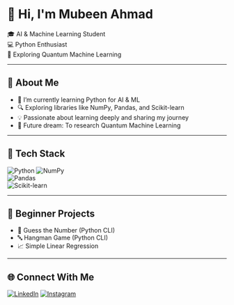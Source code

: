 # 👋 Hi, I'm Mubeen Ahmad

🎓 AI & Machine Learning Student  
💻 Python Enthusiast  
🔬 Exploring Quantum Machine Learning

---

## 🧠 About Me

- 🌱 I’m currently learning Python for AI & ML
- 🔍 Exploring libraries like NumPy, Pandas, and Scikit-learn
- 💡 Passionate about learning deeply and sharing my journey
- 🚀 Future dream: To research Quantum Machine Learning

---

## 🧰 Tech Stack

![Python](https://img.shields.io/badge/Python-3776AB?logo=python&logoColor=white)
![NumPy](https://img.shields.io/badge/Numpy-013243?logo=numpy&logoColor=white)  
![Pandas](https://img.shields.io/badge/Pandas-150458?logo=pandas&logoColor=white)  
![Scikit-learn](https://img.shields.io/badge/Scikit--learn-F7931E?logo=scikit-learn&logoColor=white)

---

## 📂 Beginner Projects

- 🎲 Guess the Number (Python CLI)
- 🔤 Hangman Game (Python CLI)
- 📈 Simple Linear Regression

---

## 🌐 Connect With Me

[![LinkedIn](https://img.shields.io/badge/LinkedIn-blue?logo=linkedin&logoColor=white)](https://www.linkedin.com/in/mubeen-ahmad-b57788247/)
[![Instagram](https://img.shields.io/badge/Instagram-E4405F?logo=instagram&logoColor=white)](https://instagram.com)

